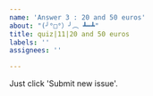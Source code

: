 ```yaml
---
name: 'Answer 3 : 20 and 50 euros'
about: "(╯°□°）╯︵ ┻━┻"
title: quiz|11|20 and 50 euros
labels: ''
assignees: ''

---
```


Just click 'Submit new issue'.
